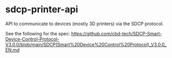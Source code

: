 # sdcp-printer-api
API to communicate to devices (mostly 3D printers) via the SDCP protocol.

See the following for the spec:
https://github.com/cbd-tech/SDCP-Smart-Device-Control-Protocol-V3.0.0/blob/main/SDCP(Smart%20Device%20Control%20Protocol)_V3.0.0_EN.md
